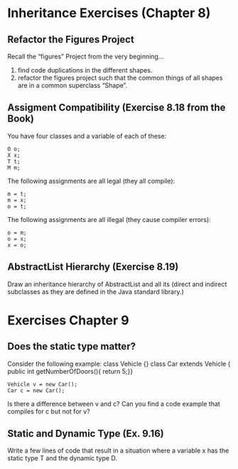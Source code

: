 Inheritance Exercises (Chapter 8)
======================

Refactor the Figures Project
------------------------------
Recall the “figures” Project from the very beginning...
1. find code duplications in the different shapes.
2. refactor the figures project such that the common things of all shapes are in a common superclass “Shape”.


Assigment Compatibility (Exercise 8.18 from the Book)
------------------------
You have four classes and a variable of each of these:

    O o;
    X x;
    T t;
    M m;

The following assignments are all legal (they all compile):

    m = t;
    m = x;
    o = t;
The following assignments are all illegal (they cause compiler errors):

    o = m;
    o = x;
    x = o;

AbstractList Hierarchy (Exercise 8.19)
-----------------
Draw an inheritance hierarchy of AbstractList and all its (direct and indirect subclasses as they are defined in the Java standard library.)

Exercises Chapter 9
====================

Does the static type matter?
--------------------
Consider the following example:
class Vehicle {}
class Car extends Vehicle { public int getNumberOfDoors(){ return 5;}}

    Vehicle v = new Car();
    Car c = new Car();

Is there a difference between v and c?
Can you find a code example that compiles for c but not for v?


Static and Dynamic Type (Ex. 9.16)
-----------------------

Write a few lines of code that result in a situation where a variable x has the static type T and the dynamic type D.

